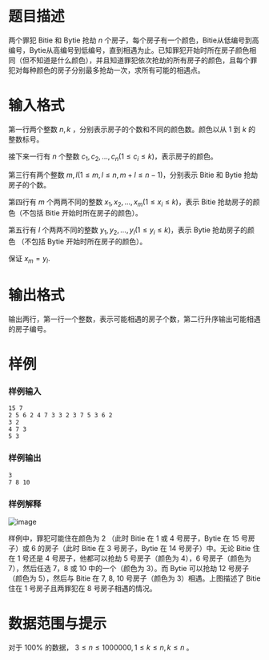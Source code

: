 
# 题目描述

两个罪犯 Bitie 和 Bytie 抢劫 $n$ 个房子，每个房子有一个颜色，Bitie从低编号到高编号，Bytie从高编号到低编号，直到相遇为止。已知罪犯开始时所在房子颜色相同（但不知道是什么颜色），并且知道罪犯依次抢劫的所有房子的颜色，且每个罪犯对每种颜色的房子分别最多抢劫一次，求所有可能的相遇点。

# 输入格式

第一行两个整数 $n,k$ ，分别表示房子的个数和不同的颜色数。颜色以从 $1$ 到 $k$ 的整数标号。

接下来一行有 $n$ 个整数 $c_1,c_2,...,c_n (1 \le c_i \le k)$，表示房子的颜色。

第三行有两个整数 $m,l (1 \le m,l \le n,m+l \le n-1)$，分别表示 Bitie 和 Bytie 抢劫房子的个数。

第四行有 $m$ 个两两不同的整数 $x_1, x_2, ..., x_m (1 \le x_i \le k)$，表示 Bitie 抢劫房子的颜色（不包括 Bitie 开始时所在房子的颜色）。

第五行有 $l$ 个两两不同的整数 $y_1, y_2, ..., y_l (1 \le y_i \le k)$，表示 Bytie 抢劫房子的颜色 （不包括 Bytie 开始时所在房子的颜色）。

保证 $x_m = y_l$.

# 输出格式

 输出两行，第一行一个整数，表示可能相遇的房子个数，第二行升序输出可能相遇的房子编号。

# 样例

### 样例输入
```plain
15 7
2 5 6 2 4 7 3 3 2 3 7 5 3 6 2
3 2
4 7 3
5 3
```

### 样例输出
```plain
3
7 8 10
```

### 样例解释

![image](source/loj/2465/img/aHR0cHM6Ly9tYWluLmVkdS5wbC9lbi9pbWFnZXMvT0kyMS9wcnoucG5n.png)

样例中，罪犯可能住在颜色为 $2$ （此时 Bitie 在 $1$ 或 $4$ 号房子，Bytie 在 $15$ 号房子）或 $6$ 的房子（此时 Bitie 在 $3$ 号房子，Bytie 在 $14$ 号房子）中。无论 Bitie 住在 $1$ 号还是 $4$ 号房子，他都可以抢劫 $5$ 号房子（颜色为 $4$），$6$ 号房子（颜色为 $7$），然后任选 $7$，$8$ 或 $10$ 中的一个（颜色为 $3$）。而 Bytie 可以抢劫 $12$ 号房子（颜色为 $5$），然后与 Bitie 在 $7$, $8$, $10$ 号房子（颜色为 $3$）相遇。上图描述了 Bitie 住在 $1$ 号房子且两罪犯在 $8$ 号房子相遇的情况。

# 数据范围与提示

 对于 $100\%$ 的数据， $3 \le n \le 1000000,1 \le k \le n,k \le n$ 。

